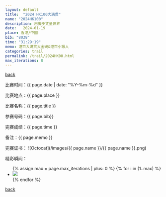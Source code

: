 ```yaml
---
layout: default
title:  "2024 HK100大满贯"
name: "2024HK100"
description: 用脚步丈量世界
date:   2024-01-19
place: 香港/中国
bib: "8038"
time: "31:29:19"
memo: 港百大满贯大金碗&港百小银人
categories: trail
permalink: /trail/2024HK00.html
max_iterations: 8
---
```

[back](/trail)

比赛时间：{{ page.date | date: "%Y-%m-%d" }}

比赛地点：{{ page.place }}

比赛名称：{{ page.title }}

参赛号码：{{ page.bib}}

完赛成绩：{{ page.time }}

备注：{{ page.memo }}

完赛证书：
![Octocat](/images/{{ page.name }}/{{ page.name }}.png)

精彩瞬间：
<ul>
{% assign max = page.max_iterations | plus: 0 %}
{% for i in (1..max) %}
    <li><img src="/images/{{ page.name }}/{{ page.name }}-{{ i }}.jpeg"></li>
{% endfor %}
</ul>

[back](/trail)

